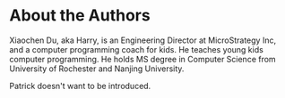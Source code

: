 # About the Authors

Xiaochen Du, aka Harry,  is an Engineering Director at MicroStrategy Inc, and a computer programming coach for kids. He teaches young kids computer programming.  He holds MS degree in Computer Science from University of Rochester and Nanjing University. 

Patrick doesn't want to be introduced. 





